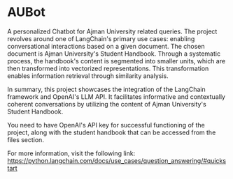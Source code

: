 # AUBot
A personalized Chatbot for Ajman University related queries. The project revolves around one of LangChain's primary use cases: 
enabling conversational interactions based on a given document. The chosen document is Ajman University's Student Handbook. Through a systematic process, the handbook's content is segmented into smaller units, which are then transformed into vectorized representations. This transformation enables information retrieval through similarity analysis.

In summary, this project showcases the integration of the LangChain framework and OpenAI's LLM API. It facilitates informative and contextually coherent conversations by utilizing the content of Ajman University's Student Handbook.

You need to have OpenAI's API key for successful functioning of the project, along with the student handbook that can be accessed from the files section.

For more information, visit the following link:
https://python.langchain.com/docs/use_cases/question_answering/#quickstart 

